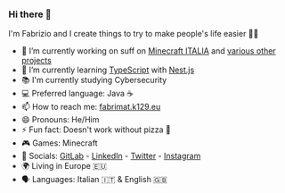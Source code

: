 ### Hi there 👋

I'm Fabrizio and I create things to try to make people's life easier 🏳️‍🌈

- 🔭 I’m currently working on suff on [Minecraft ITALIA](https://www.minecraft-italia.it/) and [various other projects](https://fabrimat.k129.eu/work/)
- 🌱 I’m currently learning [TypeScript](https://www.typescriptlang.org/) with [Nest.js](https://nestjs.com/)
- 📚 I'm currently studying Cybersecurity
- 💻 Preferred language: Java ☕
- 📫 How to reach me: [fabrimat.k129.eu](https://fabrimat.k129.eu)
- 😄 Pronouns: He/Him
- ⚡ Fun fact: Doesn't work without pizza 🍕
- 🎮 Games: Minecraft
- 👥 Socials: [GitLab](https://gitlab.com/Fabrimat) - [LinkedIn](https://www.linkedin.com/in/fabriziolarosa/)  - [Twitter](https://twitter.com/Farbymat) - [Instagram](https://www.instagram.com/farbymat/)
- 🌍 Living in Europe 🇪🇺
- 🗣 Languages: Italian 🇮🇹 & English 🇬🇧
